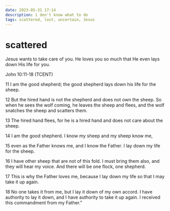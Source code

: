 ```yaml
---
date: 2023-05-31 17:14
description: i don't know what to do
tags: scattered, lost, uncertain, Jesus
---
```

#  scattered

Jesus wants to take care of you. He loves you so much that He even lays down His life for you.



John 10:11-18 (TCENT)

11 I am the good shepherd; the good shepherd lays down his life for the sheep.

12 But the hired hand is not the shepherd and does not own the sheep. So when he sees the wolf coming, he leaves the sheep and flees, and the wolf snatches the sheep and scatters them.

13 The hired hand flees, for he is a hired hand and does not care about the sheep.

14 I am the good shepherd. I know my sheep and my sheep know me,

15 even as the Father knows me, and I know the Father. I lay down my life for the sheep.

16 I have other sheep that are not of this fold. I must bring them also, and they will hear my voice. And there will be one flock, one shepherd.

17 This is why the Father loves me, because I lay down my life so that I may take it up again.

18 No one takes it from me, but I lay it down of my own accord. I have authority to lay it down, and I have authority to take it up again. I received this commandment from my Father.”


